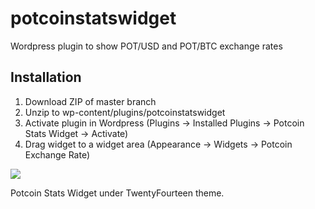 potcoinstatswidget
===================

Wordpress plugin to show POT/USD and POT/BTC exchange rates

Installation
-------------------

1. Download ZIP of master branch
2. Unzip to wp-content/plugins/potcoinstatswidget
3. Activate plugin in Wordpress (Plugins -> Installed Plugins -> Potcoin Stats Widget -> Activate)
4. Drag widget to a widget area (Appearance -> Widgets -> Potcoin Exchange Rate)

<img src="http://i.imgur.com/6IxCdEu.png">

Potcoin Stats Widget under TwentyFourteen theme.

